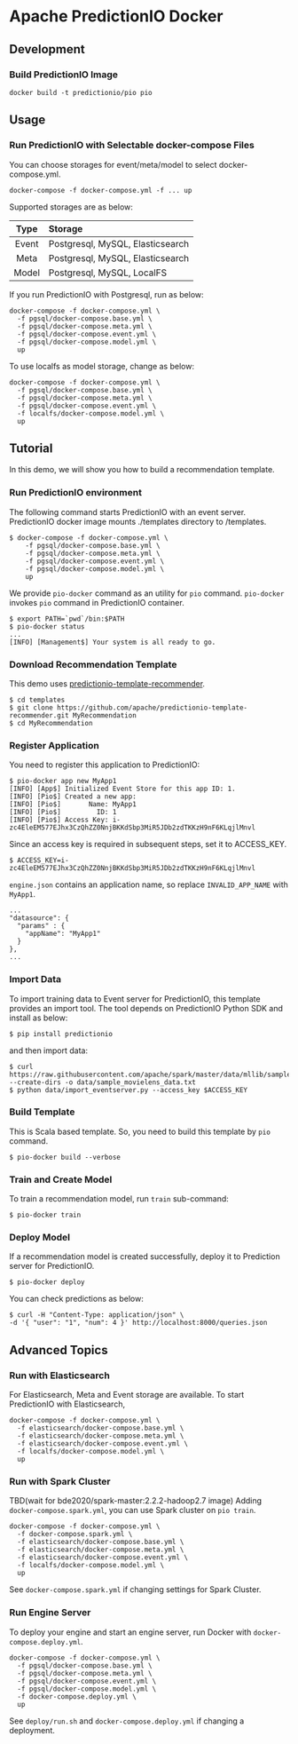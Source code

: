 Apache PredictionIO Docker
==========================

## Development

### Build PredictionIO Image

```
docker build -t predictionio/pio pio
```

## Usage

### Run PredictionIO with Selectable docker-compose Files

You can choose storages for event/meta/model to select docker-compose.yml.

```
docker-compose -f docker-compose.yml -f ... up
```

Supported storages are as below:

| Type  | Storage                          |
|:-----:|:---------------------------------|
| Event | Postgresql, MySQL, Elasticsearch |
| Meta  | Postgresql, MySQL, Elasticsearch |
| Model | Postgresql, MySQL, LocalFS       |

If you run PredictionIO with Postgresql, run as below:

```
docker-compose -f docker-compose.yml \
  -f pgsql/docker-compose.base.yml \
  -f pgsql/docker-compose.meta.yml \
  -f pgsql/docker-compose.event.yml \
  -f pgsql/docker-compose.model.yml \
  up
```

To use localfs as model storage, change as below: 

```
docker-compose -f docker-compose.yml \
  -f pgsql/docker-compose.base.yml \
  -f pgsql/docker-compose.meta.yml \
  -f pgsql/docker-compose.event.yml \
  -f localfs/docker-compose.model.yml \
  up
```

## Tutorial

In this demo, we will show you how to build a recommendation template.

### Run PredictionIO environment

The following command starts PredictionIO with an event server.
PredictionIO docker image mounts ./templates directory to /templates.

```
$ docker-compose -f docker-compose.yml \
    -f pgsql/docker-compose.base.yml \
    -f pgsql/docker-compose.meta.yml \
    -f pgsql/docker-compose.event.yml \
    -f pgsql/docker-compose.model.yml \
    up
```

We provide `pio-docker` command as an utility for `pio` command.
`pio-docker` invokes `pio` command in PredictionIO container.

```
$ export PATH=`pwd`/bin:$PATH
$ pio-docker status
...
[INFO] [Management$] Your system is all ready to go.
```

### Download Recommendation Template

This demo uses [predictionio-template-recommender](https://github.com/apache/predictionio-template-recommender).

```
$ cd templates
$ git clone https://github.com/apache/predictionio-template-recommender.git MyRecommendation
$ cd MyRecommendation
```

### Register Application

You need to register this application to PredictionIO:

```
$ pio-docker app new MyApp1
[INFO] [App$] Initialized Event Store for this app ID: 1.
[INFO] [Pio$] Created a new app:
[INFO] [Pio$]       Name: MyApp1
[INFO] [Pio$]         ID: 1
[INFO] [Pio$] Access Key: i-zc4EleEM577EJhx3CzQhZZ0NnjBKKdSbp3MiR5JDb2zdTKKzH9nF6KLqjlMnvl
```

Since an access key is required in subsequent steps, set it to ACCESS_KEY.

```
$ ACCESS_KEY=i-zc4EleEM577EJhx3CzQhZZ0NnjBKKdSbp3MiR5JDb2zdTKKzH9nF6KLqjlMnvl
```

`engine.json` contains an application name, so replace `INVALID_APP_NAME` with `MyApp1`.

```
...
"datasource": {
  "params" : {
    "appName": "MyApp1"
  }
},
...
```

### Import Data

To import training data to Event server for PredictionIO, this template provides an import tool.
The tool depends on PredictionIO Python SDK and install as below:

```
$ pip install predictionio
```
and then import data:
```
$ curl https://raw.githubusercontent.com/apache/spark/master/data/mllib/sample_movielens_data.txt --create-dirs -o data/sample_movielens_data.txt
$ python data/import_eventserver.py --access_key $ACCESS_KEY
```

### Build Template

This is Scala based template.
So, you need to build this template by `pio` command.

```
$ pio-docker build --verbose
```

### Train and Create Model

To train a recommendation model, run `train` sub-command:

```
$ pio-docker train
```

### Deploy Model

If a recommendation model is created successfully, deploy it to Prediction server for PredictionIO.

```
$ pio-docker deploy

```
You can check predictions as below:
```
$ curl -H "Content-Type: application/json" \
-d '{ "user": "1", "num": 4 }' http://localhost:8000/queries.json
```

## Advanced Topics

### Run with Elasticsearch

For Elasticsearch, Meta and Event storage are available.
To start PredictionIO with Elasticsearch,

```
docker-compose -f docker-compose.yml \
  -f elasticsearch/docker-compose.base.yml \
  -f elasticsearch/docker-compose.meta.yml \
  -f elasticsearch/docker-compose.event.yml \
  -f localfs/docker-compose.model.yml \
  up
```

### Run with Spark Cluster

TBD(wait for bde2020/spark-master:2.2.2-hadoop2.7 image)
Adding `docker-compose.spark.yml`, you can use Spark cluster on `pio train`.

```
docker-compose -f docker-compose.yml \
  -f docker-compose.spark.yml \
  -f elasticsearch/docker-compose.base.yml \
  -f elasticsearch/docker-compose.meta.yml \
  -f elasticsearch/docker-compose.event.yml \
  -f localfs/docker-compose.model.yml \
  up
```

See `docker-compose.spark.yml` if changing settings for Spark Cluster.

### Run Engine Server

To deploy your engine and start an engine server, run Docker with `docker-compose.deploy.yml`.

```
docker-compose -f docker-compose.yml \
  -f pgsql/docker-compose.base.yml \
  -f pgsql/docker-compose.meta.yml \
  -f pgsql/docker-compose.event.yml \
  -f pgsql/docker-compose.model.yml \
  -f docker-compose.deploy.yml \
  up
```

See `deploy/run.sh` and `docker-compose.deploy.yml` if changing a deployment.

